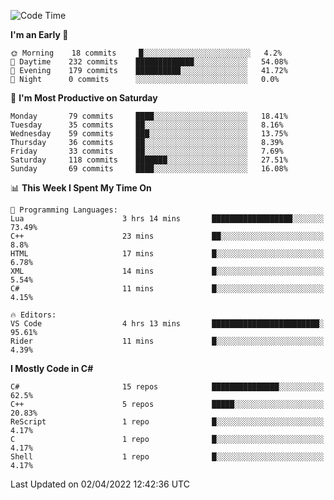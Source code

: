 <!--START_SECTION:waka-->
![Code Time](http://img.shields.io/badge/Code%20Time-765%20hrs%2010%20mins-blue)

**I'm an Early 🐤** 

```text
🌞 Morning    18 commits     █░░░░░░░░░░░░░░░░░░░░░░░░   4.2% 
🌆 Daytime    232 commits    █████████████░░░░░░░░░░░░   54.08% 
🌃 Evening    179 commits    ██████████░░░░░░░░░░░░░░░   41.72% 
🌙 Night      0 commits      ░░░░░░░░░░░░░░░░░░░░░░░░░   0.0%

```
📅 **I'm Most Productive on Saturday** 

```text
Monday       79 commits     ████░░░░░░░░░░░░░░░░░░░░░   18.41% 
Tuesday      35 commits     ██░░░░░░░░░░░░░░░░░░░░░░░   8.16% 
Wednesday    59 commits     ███░░░░░░░░░░░░░░░░░░░░░░   13.75% 
Thursday     36 commits     ██░░░░░░░░░░░░░░░░░░░░░░░   8.39% 
Friday       33 commits     ██░░░░░░░░░░░░░░░░░░░░░░░   7.69% 
Saturday     118 commits    ███████░░░░░░░░░░░░░░░░░░   27.51% 
Sunday       69 commits     ████░░░░░░░░░░░░░░░░░░░░░   16.08%

```


📊 **This Week I Spent My Time On** 

```text
💬 Programming Languages: 
Lua                      3 hrs 14 mins       ██████████████████░░░░░░░   73.49% 
C++                      23 mins             ██░░░░░░░░░░░░░░░░░░░░░░░   8.8% 
HTML                     17 mins             █░░░░░░░░░░░░░░░░░░░░░░░░   6.78% 
XML                      14 mins             █░░░░░░░░░░░░░░░░░░░░░░░░   5.54% 
C#                       11 mins             █░░░░░░░░░░░░░░░░░░░░░░░░   4.15%

🔥 Editors: 
VS Code                  4 hrs 13 mins       ████████████████████████░   95.61% 
Rider                    11 mins             █░░░░░░░░░░░░░░░░░░░░░░░░   4.39%

```

**I Mostly Code in C#** 

```text
C#                       15 repos            ███████████████░░░░░░░░░░   62.5% 
C++                      5 repos             █████░░░░░░░░░░░░░░░░░░░░   20.83% 
ReScript                 1 repo              █░░░░░░░░░░░░░░░░░░░░░░░░   4.17% 
C                        1 repo              █░░░░░░░░░░░░░░░░░░░░░░░░   4.17% 
Shell                    1 repo              █░░░░░░░░░░░░░░░░░░░░░░░░   4.17%

```



 Last Updated on 02/04/2022 12:42:36 UTC
<!--END_SECTION:waka-->

